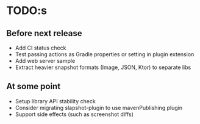 # TODO:s

## Before next release
* Add CI status check
* Test passing actions as Gradle properties or setting in plugin extension
* Add web server sample
* Extract heavier snapshot formats (Image, JSON, Ktor) to separate libs

## At some point
* Setup library API stability check
* Consider migrating slapshot-plugin to use mavenPublishing plugin
* Support side effects (such as screenshot diffs)